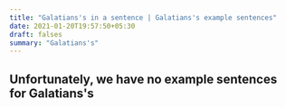 ```yaml
---
title: "Galatians's in a sentence | Galatians's example sentences"
date: 2021-01-20T19:57:50+05:30
draft: falses
summary: "Galatians's"
---
```

## Unfortunately, we have no example sentences for Galatians's                 

